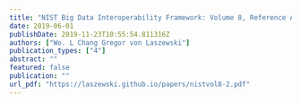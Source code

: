 ```yaml
---
title: "NIST Big Data Interoperability Framework: Volume 8, Reference Architecture Interfaces"
date: 2019-06-01
publishDate: 2019-11-23T10:55:54.811316Z
authors: ["Wo. L Chang Gregor von Laszewski"]
publication_types: ["4"]
abstract: ""
featured: false
publication: ""
url_pdf: "https://laszewski.github.io/papers/nistvol8-2.pdf"
---
```


